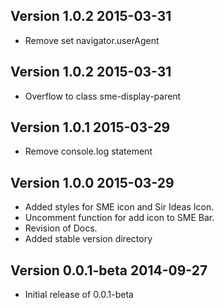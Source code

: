 ## Version 1.0.2 2015-03-31

* Remove set navigator.userAgent

## Version 1.0.2 2015-03-31

* Overflow to class sme-display-parent

## Version 1.0.1 2015-03-29

* Remove console.log statement

## Version 1.0.0 2015-03-29

* Added styles for SME icon and Sir Ideas Icon.
* Uncomment function for add icon to SME Bar.
* Revision of Docs.
* Added stable version directory

## Version 0.0.1-beta 2014-09-27

* Initial release of 0.0.1-beta
